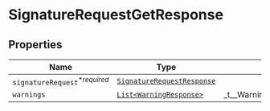 

# SignatureRequestGetResponse



## Properties

| Name | Type | Description | Notes |
|------------ | ------------- | ------------- | -------------|
| `signatureRequest`<sup>*_required_</sup> | [```SignatureRequestResponse```](SignatureRequestResponse.md) |    |  |
| `warnings` | [```List<WarningResponse>```](WarningResponse.md) |  _t__WarningResponse::LIST_DESCRIPTION  |  |



